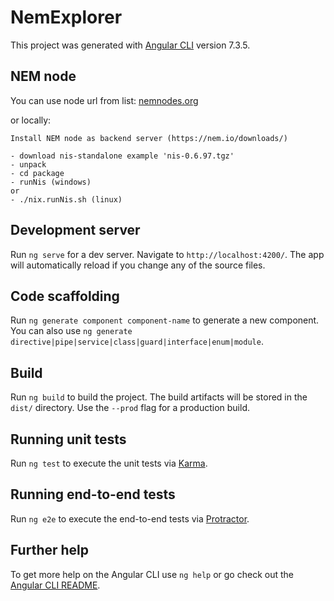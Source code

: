 # NemExplorer

This project was generated with [Angular CLI](https://github.com/angular/angular-cli) version 7.3.5.

## NEM node
You can use node url from list: [nemnodes.org](https://nemnodes.org/nodes/)

or locally:
```
Install NEM node as backend server (https://nem.io/downloads/)

- download nis-standalone example 'nis-0.6.97.tgz'
- unpack
- cd package
- runNis (windows)
or
- ./nix.runNis.sh (linux)
```

## Development server

Run `ng serve` for a dev server. Navigate to `http://localhost:4200/`. The app will automatically reload if you change any of the source files.

## Code scaffolding

Run `ng generate component component-name` to generate a new component. You can also use `ng generate directive|pipe|service|class|guard|interface|enum|module`.

## Build

Run `ng build` to build the project. The build artifacts will be stored in the `dist/` directory. Use the `--prod` flag for a production build.

## Running unit tests

Run `ng test` to execute the unit tests via [Karma](https://karma-runner.github.io).

## Running end-to-end tests

Run `ng e2e` to execute the end-to-end tests via [Protractor](http://www.protractortest.org/).

## Further help

To get more help on the Angular CLI use `ng help` or go check out the [Angular CLI README](https://github.com/angular/angular-cli/blob/master/README.md).
